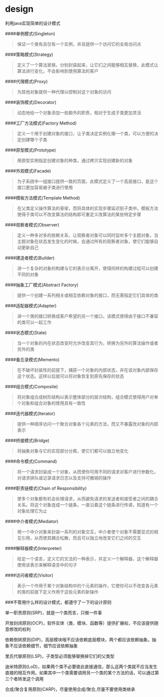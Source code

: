 # design
利用java实现简单的设计模式   

####单例模式(Singleton)
> 保证一个类有且仅有一个实例，并且提供一个访问它的全局访问点  

####策略模式(Strategy)
>定义了一个算法家族，分别封装起来，让它们之间能够相互替换，此模式让算法进行变化，不会影响到使用算法的客户

####代理模式(Proxy)
>为其他对象提供一种代理以控制对这个对象的访问  

####装饰模式(Decorator)
>动态地给一个对象添加一些额外的职责，相对于生成子类更加灵活   

####工厂方法模式(Factory Method)
>定义一个用于创建对象的接口，让子类决定实例化哪一个类，可以方便的决定创建哪个子类    

####原型模式(Prototype)
>用原型实例指定创建对象的种类，通过拷贝实现创建新的对象    

####外观模式(Facade)
>为子系统中一组接口提供一致的页面，此模式定义了一个高层接口，是这个接口更加容易被子类进行使用   

####模板方法模式(Template Method)
>在父类定义操作算法的骨架，而将具体的实现步骤延迟到子类中。模板方法使得子类可以不改变算法的结构即可重定义改算法的某些特定步骤    

####观察者模式(Observer)
>定义一种多对多的依赖关系，让观察者对象可以同时监听多个主题对象，当主题对象在状态发生变化的时候，会通过所有的观察者对象，使它们能够自动更新自己    

####建造者模式(Builder)
>讲一个复杂的对象的构建与它的表示分离开，使得同样的构建过程可以创建不同的对象    

####抽象工厂模式(Abstract Factory)
>提供一个创建一系列相关或相互依赖对象的接口，而无需指定它们具体的类    

####适配器模式(Adapter)
>讲一个类的接口转换成客户希望的另一个接口，该模式使得由于接口不兼容的类可以一起工作  

####状态模式(State)
>当一个对象的内在状态改变时允许改变其行为，转换为另外的算法操作或者另外的类    

####备忘录模式(Memento)
>在不破坏封装性的前提下，捕获一个对象的内部状态，并在该对象内部保存这个状态。这样以后就可以将对象恢复到原先保存的状态   

####组合模式(Composite)
>将对象组合成树形结构以表示整体部分的层次结构，组合模式使得用户对单个对象和组合对象的使用具有一致性    

####迭代器模式(Iterator)
>提供一种顺序访问一个聚合对象各个元素的方法，而又不暴露改对象的内部表示   

####桥接模式(Bridge)
>将抽象对象与它的实现部分分离，使它们都可以独立地变化

####命令模式(Command)
>将一个请求封装成一个对象，从而使你可用不同的请求对客户进行参数化，对请求排队或记录请求日志以及支持可撤销的操作

####职责链模式(Chain of Responsibility)   
>使多个对象都有机会处理请求，从而避免请求的发送者和接受者之间的耦合关系。将这个对象连成一个链条，一直沿着这个链条进行传递，知道有一个对象处理它为止

####中介者模式(Mediator)
>用一个中介对象来封装一系列的对象交互，中介者使个对象不需要显式的相互引用，从而使其耦合松散，而且可以独立地改变它们之间的交互

####解释器模式(Interpreter)
>给定一个语言，定义它的文法的一种表示，并定义一个解释器，这个解释器使用该表示来解释语言中的句子

####访问者模式(Visitor)
>表示一个作用于某个对象结构中的个元素的操作，它使你可以不改变各元素的类的前提下定义作用于这些元素的新操作

###不管用什么样的设计模式，都遵守了一下的设计原则

单一职责原则(SRP)，就是一个类而言，只做一件事

开放封闭原则(OCP)，软件实体（类、模块、函数等）提供扩展权，不应该提供随意修改的权利

依赖倒转原则(DIP)，高层模块哦不应该依赖底层模块，两个都应该依赖抽象。抽象不应该依赖细节，细节应该依赖抽象

里氏代替原则(LSP)，子类型必须能够替换掉它们的父类型

迪米特原则(LoD)，如果两个类不必要彼此直接通信，那么这两个类就不应当发生直接的相互作用。如果其中一个类需要调用另一个类的某个方法的话，可以通过第三个者转发这个调用

合成/聚合复用原则(CARP)，尽量使用合成/聚合,尽量不要使用类继承